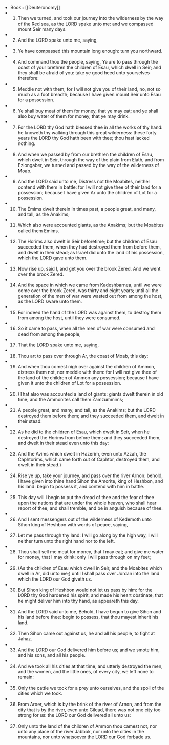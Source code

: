 - Book:: [[Deuteronomy]]
- 1. Then we turned, and took our journey into the wilderness by the way of the Red sea, as the LORD spake unto me: and we compassed mount Seir many days.
- 2. And the LORD spake unto me, saying,
- 3. Ye have compassed this mountain long enough: turn you northward.
- 4. And command thou the people, saying, Ye are to pass through the coast of your brethren the children of Esau, which dwell in Seir; and they shall be afraid of you: take ye good heed unto yourselves therefore:
- 5. Meddle not with them; for I will not give you of their land, no, not so much as a foot breadth; because I have given mount Seir unto Esau for a possession.
- 6. Ye shall buy meat of them for money, that ye may eat; and ye shall also buy water of them for money, that ye may drink.
- 7. For the LORD thy God hath blessed thee in all the works of thy hand: he knoweth thy walking through this great wilderness: these forty years the LORD thy God hath been with thee; thou hast lacked nothing.
- 8. And when we passed by from our brethren the children of Esau, which dwelt in Seir, through the way of the plain from Elath, and from Eziongaber, we turned and passed by the way of the wilderness of Moab.
- 9. And the LORD said unto me, Distress not the Moabites, neither contend with them in battle: for I will not give thee of their land for a possession; because I have given Ar unto the children of Lot for a possession.
- 10. The Emims dwelt therein in times past, a people great, and many, and tall, as the Anakims;
- 11. Which also were accounted giants, as the Anakims; but the Moabites called them Emims.
- 12. The Horims also dwelt in Seir beforetime; but the children of Esau succeeded them, when they had destroyed them from before them, and dwelt in their stead; as Israel did unto the land of his possession, which the LORD gave unto them.
- 13. Now rise up, said I, and get you over the brook Zered. And we went over the brook Zered.
- 14. And the space in which we came from Kadeshbarnea, until we were come over the brook Zered, was thirty and eight years; until all the generation of the men of war were wasted out from among the host, as the LORD sware unto them.
- 15. For indeed the hand of the LORD was against them, to destroy them from among the host, until they were consumed.
- 16. So it came to pass, when all the men of war were consumed and dead from among the people,
- 17. That the LORD spake unto me, saying,
- 18. Thou art to pass over through Ar, the coast of Moab, this day:
- 19. And when thou comest nigh over against the children of Ammon, distress them not, nor meddle with them: for I will not give thee of the land of the children of Ammon any possession; because I have given it unto the children of Lot for a possession.
- 20. (That also was accounted a land of giants: giants dwelt therein in old time; and the Ammonites call them Zamzummims;
- 21. A people great, and many, and tall, as the Anakims; but the LORD destroyed them before them; and they succeeded them, and dwelt in their stead:
- 22. As he did to the children of Esau, which dwelt in Seir, when he destroyed the Horims from before them; and they succeeded them, and dwelt in their stead even unto this day:
- 23. And the Avims which dwelt in Hazerim, even unto Azzah, the Caphtorims, which came forth out of Caphtor, destroyed them, and dwelt in their stead.)
- 24. Rise ye up, take your journey, and pass over the river Arnon: behold, I have given into thine hand Sihon the Amorite, king of Heshbon, and his land: begin to possess it, and contend with him in battle.
- 25. This day will I begin to put the dread of thee and the fear of thee upon the nations that are under the whole heaven, who shall hear report of thee, and shall tremble, and be in anguish because of thee.
- 26. And I sent messengers out of the wilderness of Kedemoth unto Sihon king of Heshbon with words of peace, saying,
- 27. Let me pass through thy land: I will go along by the high way, I will neither turn unto the right hand nor to the left.
- 28. Thou shalt sell me meat for money, that I may eat; and give me water for money, that I may drink: only I will pass through on my feet;
- 29. (As the children of Esau which dwell in Seir, and the Moabites which dwell in Ar, did unto me;) until I shall pass over Jordan into the land which the LORD our God giveth us.
- 30. But Sihon king of Heshbon would not let us pass by him: for the LORD thy God hardened his spirit, and made his heart obstinate, that he might deliver him into thy hand, as appeareth this day.
- 31. And the LORD said unto me, Behold, I have begun to give Sihon and his land before thee: begin to possess, that thou mayest inherit his land.
- 32. Then Sihon came out against us, he and all his people, to fight at Jahaz.
- 33. And the LORD our God delivered him before us; and we smote him, and his sons, and all his people.
- 34. And we took all his cities at that time, and utterly destroyed the men, and the women, and the little ones, of every city, we left none to remain:
- 35. Only the cattle we took for a prey unto ourselves, and the spoil of the cities which we took.
- 36. From Aroer, which is by the brink of the river of Arnon, and from the city that is by the river, even unto Gilead, there was not one city too strong for us: the LORD our God delivered all unto us:
- 37. Only unto the land of the children of Ammon thou camest not, nor unto any place of the river Jabbok, nor unto the cities in the mountains, nor unto whatsoever the LORD our God forbade us.
